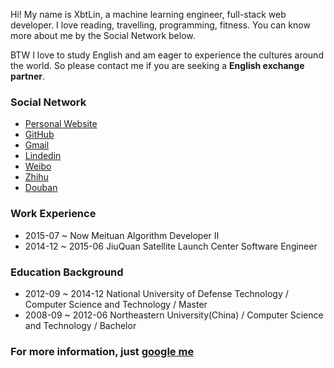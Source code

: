 
Hi! My name is XbtLin, a machine learning engineer, full-stack web developer. I love reading, travelling, programming, fitness. You can know more about me by the Social Network below.

BTW I love to study English and am eager to experience the cultures around the world. So please contact me if you are seeking a **English exchange partner**.

### Social Network

- [Personal Website](http://xbtlin.com)
- [GitHub](https://github.com/xbtlin)
- [Gmail](https://xbtlin@gmail.com)
- [Lindedin](http://www.linkedin.com/profile/preview?locale=zh_CN&trk=prof-0-sb-preview-primary-button)
- [Weibo](http://weibo.com/linxuan521 )
- [Zhihu](https://www.zhihu.com/people/linxuan02)
- [Douban](https://www.douban.com/people/flyfishman/)


### Work Experience

- 2015-07 ~ Now Meituan Algorithm Developer II
- 2014-12 ~ 2015-06 JiuQuan Satellite Launch Center Software Engineer



### Education Background

- 2012-09 ~ 2014-12 National University of Defense Technology / Computer Science and Technology / Master
- 2008-09 ~ 2012-06 Northeastern University(China) / Computer Science and Technology / Bachelor

### For more information, just [google me](https://www.google.com.hk/search?q=xbtlin)
